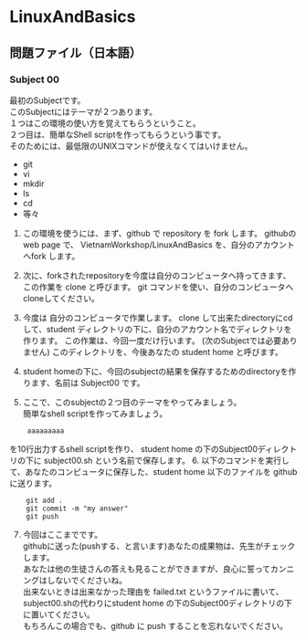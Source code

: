 LinuxAndBasics
==============

問題ファイル（日本語）
---------------------

### Subject 00  

最初のSubjectです。  
このSubjectにはテーマが２つあります。  
１つはこの環境の使い方を覚えてもらうということ。  
２つ目は、簡単なShell scriptを作ってもらうという事です。  
そのためには、最低限のUNIXコマンドが使えなくてはいけません。

* git
* vi
* mkdir
* ls
* cd
* 等々


1. この環境を使うには、まず、github で repository を fork します。
githubのweb page で、
 VietnamWorkshop/LinuxAndBasics
を、自分のアカウントへfork します。
2. 次に、forkされたrepositoryを今度は自分のコンピュータへ持ってきます、この作業を clone と呼びます。
git コマンドを使い、自分のコンピュータへcloneしてください。
3. 今度は 自分のコンピュータで作業します。
clone して出来たdirectoryにcd して、student ディレクトリの下に、自分のアカウント名でディレクトリを作ります。
この作業は、今回一度だけ行います。
(次のSubjectでは必要ありません)
このディレクトリを、今後あなたの student home と呼びます。
4. student homeの下に、今回のsubjectの結果を保存するためのdirectoryを作ります、名前は Subject00 です。
5. ここで、このsubjectの２つ目のテーマをやってみましょう。  
簡単なshell scriptを作ってみましょう。  

        aaaaaaaaa  
を10行出力するshell scriptを作り、 student home の下のSubject00ディレクトリの下に subject00.sh という名前で保存します。
6. 以下のコマンドを実行して、あなたのコンピュータに保存した、student home 以下のファイルを githubに送ります。

        git add .  
        git commit -m "my answer"  
        git push  
7. 今回はここまでです。  
githubに送った(pushする、と言います)あなたの成果物は、先生がチェックします。  
あなたは他の生徒さんの答えも見ることができますが、良心に誓ってカンニングはしないでくださいね。  
出来ないときは出来なかった理由を failed.txt というファイルに書いて、subject00.shの代わりにstudent home の下のSubject00ディレクトリの下に置いてください。  
もちろんこの場合でも、github に push することを忘れないでください。


